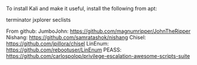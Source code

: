 To install Kali and make it useful, install the following from apt:

terminator
jxplorer
seclists

From github:
JumboJohn: https://github.com/magnumripper/JohnTheRipper
Nishang: https://github.com/samratashok/nishang
Chisel: https://github.com/jpillora/chisel
LinEnum: https://github.com/rebootuser/LinEnum
PEASS: https://github.com/carlospolop/privilege-escalation-awesome-scripts-suite
